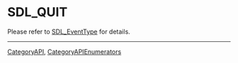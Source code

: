 # SDL_QUIT

Please refer to [SDL_EventType](SDL_EventType) for details.

----
[CategoryAPI](CategoryAPI), [CategoryAPIEnumerators](CategoryAPIEnumerators)

